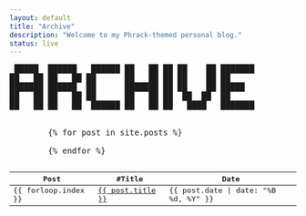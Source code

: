 ```yaml
---
layout: default
title: "Archive"
description: "Welcome to my Phrack-themed personal blog."
status: live
---
```


<pre>
 █████  ██████   ██████ ██   ██ ██ ██    ██ ███████ 
██   ██ ██   ██ ██      ██   ██ ██ ██    ██ ██      
███████ ██████  ██      ███████ ██ ██    ██ █████   
██   ██ ██   ██ ██      ██   ██ ██  ██  ██  ██      
██   ██ ██   ██  ██████ ██   ██ ██   ████   ███████ 
                                                    
<table class="post-table">
    <thead>
        <tr>
            <th>Post </th>
            <th> #Title</th>
            <th> Date</th>
        </tr>
    </thead>
    <tbody>
        {% for post in site.posts %}
        <tr>
            <td>{{ forloop.index }}</td>
            <td> <a href="{{ post.url | relative_url }}">{{ post.title }}</a></td>
            <td> {{ post.date | date: "%B %d, %Y" }}</td>
        </tr>
        {% endfor %}
    </tbody>
</table>

 

</pre>
